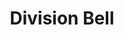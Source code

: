 ---
title: Division Bell
description: The Division Bell was developed by Phil Ward for the opening menu of his mezcal bar, Mayahuel, in 2009. Ward worked at prominent NY bars including Flatiron Lounge, Pegu Club and Death & Company tæfore opening his East Village mezcal bar. He's made other well known modern classic such as the Oaxaca Old Fashioned and the Final Ward.
ingredients:
    - title:
    - steps: 
      - 30 ml Mezcal
      - 15 ml Maraschino Liqueur
      - 22.5 ml Aperol
      - 22.5 ml Lime Juice
      - Grapefruit peel
instructions:
  - title:
    steps:
    - Shake all ingredients well with ice for 10-12 seconds. 
    - Express grapefruit oils over cocktail. Discard peel.
image: division-bell.webp
yield: 1 cocktail
category: cocktails
source: https://blog.distiller.com/cynar-cocktails/
---